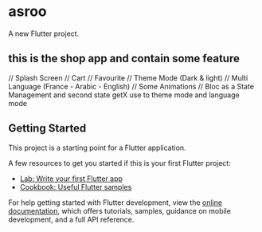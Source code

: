 # asroo

A new Flutter project.

## this is the shop app and contain some feature

// Splash Screen // Cart // Favourite // Theme Mode (Dark & light)
// Multi Language (France - Arabic - English)
// Some Animations // Bloc as a State Management and second state getX use to theme mode and
language mode

## Getting Started

This project is a starting point for a Flutter application.

A few resources to get you started if this is your first Flutter project:

- [Lab: Write your first Flutter app](https://docs.flutter.dev/get-started/codelab)
- [Cookbook: Useful Flutter samples](https://docs.flutter.dev/cookbook)

For help getting started with Flutter development, view the
[online documentation](https://docs.flutter.dev/), which offers tutorials, samples, guidance on
mobile development, and a full API reference.


